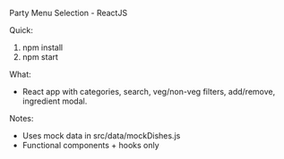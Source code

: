 Party Menu Selection - ReactJS

Quick:
1. npm install
2. npm start

What:
- React app with categories, search, veg/non-veg filters, add/remove, ingredient modal.

Notes:
- Uses mock data in src/data/mockDishes.js
- Functional components + hooks only
